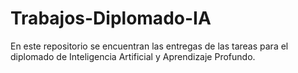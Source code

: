 # Trabajos-Diplomado-IA

En este repositorio se encuentran las entregas de las tareas para el diplomado de Inteligencia Artificial y Aprendizaje Profundo.
